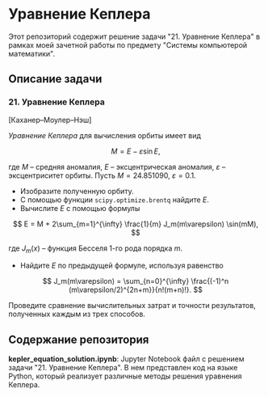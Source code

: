 # Уравнение Кеплера

Этот репозиторий содержит решение задачи "21. Уравнение Кеплера" в рамках моей зачетной работы по предмету "Системы компьютерой математики".

## Описание задачи

### 21. Уравнение Кеплера
[Каханер–Моулер–Нэш]

*Уравнение Кеплера* для вычисления орбиты имеет вид

$$
    M=E-\varepsilon\sin E,
$$

где $M$ – средняя аномалия, $E$ – эксцентрическая аномалия, $\varepsilon$ – эксцентриситет орбиты.
Пусть $M=24.851090$, $\varepsilon=0.1$. 
  * Изобразите полученную орбиту.
  * С помощью функции `scipy.optimize.brentq` найдите $E$.
  * Вычислите $E$ с помощью формулы
  
  $$
    E = M + 2\sum_{m=1}^{\infty} \frac{1}{m} J_m(m\varepsilon) \sin(mM),
  $$
  
  где $J_m(x)$ – функция Бесселя $1$-го рода порядка $m$.
  * Найдите $E$ по предыдущей формуле, используя равенство
  
  $$
    J_m(m\varepsilon) = \sum_{n=0}^{\infty} \frac{(-1)^n (m\varepsilon/2)^{2n+m}}{n!(m+n)!}.
  $$

Проведите сравнение вычислительных затрат и точности результатов, полученных каждым из трех способов.

## Содержание репозитория

**kepler_equation_solution.ipynb**: Jupyter Notebook файл с решением задачи "21. Уравнение Кеплера". В нем представлен код на языке Python, который реализует различные методы решения уравнения Кеплера.
